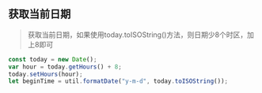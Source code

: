 ## 获取当前日期

> 获取当前日期，如果使用today.toISOString()方法，则日期少8个时区，加上8即可

```javascript
const today = new Date();
var hour = today.getHours() + 8;
today.setHours(hour);
let beginTime = util.formatDate("y-m-d", today.toISOString());
```

